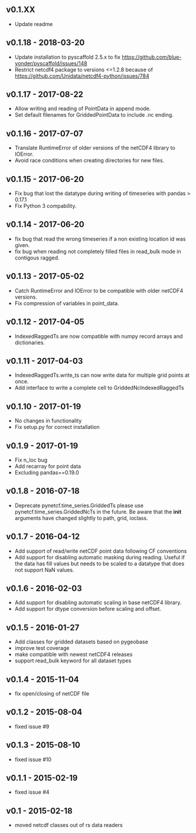 ## v0.1.XX

- Update readme

## v0.1.18 - 2018-03-20

- Update installation to pyscaffold 2.5.x to fix https://github.com/blue-yonder/pyscaffold/issues/148
- Restrict netcdf4 package to versions <=1.2.8 because of https://github.com/Unidata/netcdf4-python/issues/784

## v0.1.17 - 2017-08-22

- Allow writing and reading of PointData in append mode.
- Set default filenames for GriddedPointData to include .nc ending.

## v0.1.16 - 2017-07-07

- Translate RuntimeError of older versions of the netCDF4 library to IOError.
- Avoid race conditions when creating directories for new files.

## v0.1.15 - 2017-06-20

- Fix bug that lost the datatype during writing of timeseries with pandas > 0.17.1
- Fix Python 3 compability.

## v0.1.14 - 2017-06-20

- fix bug that read the wrong timeseries if a non existing location id was given.
- fix bug when reading not completely filled files in read_bulk mode in contigous ragged.

## v0.1.13 - 2017-05-02

- Catch RuntimeError and IOError to be compatible with older netCDF4 versions.
- Fix compression of variables in point_data.

## v0.1.12 - 2017-04-05

- IndexedRaggedTs are now compatible with numpy record arrays and dictionaries.

## v0.1.11 - 2017-04-03

- IndexedRaggedTs.write_ts can now write data for multiple grid points at once.
- Add interface to write a complete cell to GriddedNcIndexedRaggedTs

## v0.1.10 - 2017-01-19

- No changes in functionality
- Fix setup.py for correct installation

## v0.1.9 - 2017-01-19
- Fix n_loc bug
- Add recarray for point data
- Excluding pandas==0.19.0

## v0.1.8 - 2016-07-18
- Deprecate pynetcf.time_series.GriddedTs please use
  pynetcf.time_series.GriddedNcTs in the future. Be aware that the __init__
  arguments have changed slightly to path, grid, ioclass.

## v0.1.7 - 2016-04-12
- Add support of read/write netCDF point data following CF conventions
- Add support for disabling automatic masking during reading. Useful if the data
  has fill values but needs to be scaled to a datatype that does not support NaN
  values.

## v0.1.6 - 2016-02-03
- Add support for disabling automatic scaling in base netCDF4 library.
- Add support for dtype conversion before scaling and offset.

## v0.1.5 - 2016-01-27
- Add classes for gridded datasets based on pygeobase
- improve test coverage
- make compatible with newest netCDF4 releases
- support read_bulk keyword for all dataset types

## v0.1.4 - 2015-11-04
- fix open/closing of netCDF file

## v0.1.2 - 2015-08-04
- fixed issue #9

## v0.1.3 - 2015-08-10
- fixed issue #10

## v0.1.1 - 2015-02-19
- fixed issue #4

## v0.1 - 2015-02-18
- moved netcdf classes out of rs data readers



